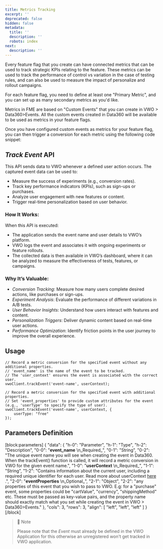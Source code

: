 ```yaml
---
title: Metrics Tracking
excerpt: ''
deprecated: false
hidden: false
metadata:
  title: ''
  description: ''
  robots: index
next:
  description: ''
---
```

Every feature flag that you create can have connected metrics that can be used to track strategic KPIs relating to the feature. These metrics can be used to track the performance of control vs variation in the case of testing rules, and can also be used to measure the impact of personalize and rollout campaigns.

For each feature flag, you need to define at least one "Primary Metric", and you can set up as many secondary metrics as you'd like. 

Metrics in FME are based on "Custom Events" that you can create in VWO > Data360>Events. All the custom events created in Data360 will be available to be used as metrics in your feature flags. 

Once you have configured custom events as metrics for your feature flag, you can then trigger a conversion for each metric using the following code snippet: 

## _**Track Event**_ API

This API sends data to VWO whenever a defined user action occurs. The captured event data can be used to:

- Measure the success of experiments (e.g., conversion rates).
- Track key performance indicators (KPIs), such as sign-ups or purchases.
- Analyze user engagement with new features or content.
- Trigger real-time personalization based on user behavior.

### How It Works:

When this API is executed:

- The application sends the event name and user details to VWO’s platform.
- VWO logs the event and associates it with ongoing experiments or feature rollouts.
- The collected data is then available in VWO’s dashboard, where it can be analyzed to measure the effectiveness of tests, features, or campaigns.

### Why It’s Valuable:

- _Conversion Tracking_: Measure how many users complete desired actions, like purchases or sign-ups.
- _Experiment Analysis_: Evaluate the performance of different variations in A/B tests.
- _User Behavior Insights_: Understand how users interact with features and content.
- _Personalization Triggers_: Deliver dynamic content based on real-time user actions.
- _Performance Optimization_: Identify friction points in the user journey to improve the overall experience.

## Usage

```node Node.js
// Record a metric conversion for the specified event without any additional properties.
// 'event_name' is the name of the event to be tracked.
// The 'user_context' ensures the event is associated with the correct user.
vwoClient.trackEvent('event-name', userContext);

// Record a metric conversion for the specified event with additional properties.
// Set 'event_properties' to provide custom attributes for the event (e.g., 'userType' to specify the type of user).
vwoClient.trackEvent('event-name', userContext, {
	userType: "free"
});

```

## Parameters Definition

[block:parameters]
{
  "data": {
    "h-0": "Parameter",
    "h-1": "Type",
    "h-2": "Description",
    "0-0": "**event_name**  \n_Required_",
    "0-1": "String",
    "0-2": "The unique event name you will see when creating the event in Data360. When the trackEvent() function is called, it will record a metric conversion in VWO for the given event name.",
    "1-0": "**userContext**  \n_Required_",
    "1-1": "String",
    "1-2": "Contains information about the current user, including a required unique identifier for each user. Read more about userContext [here](https://developers.vwo.com/v2/docs/fme-node-context) .",
    "2-0": "**eventProperties**  \n_Optional_",
    "2-1": "Object",
    "2-2": "any properties of this event that you wish to pass to VWO. E.g: for a \"purchase\" event, some properties could be \"cartValue\", \"currency\", \"shippingMethod\" etc. These must be passed as key-value pairs, and the property name should exactly match what you set while creating the event in VWO > Data360>Events."
  },
  "cols": 3,
  "rows": 3,
  "align": [
    "left",
    "left",
    "left"
  ]
}
[/block]


> 🚧 Note
> 
> Please note that the _Event_ must already be defined in the VWO Application for this otherwise an unregistered won't get tracked in VWO application.